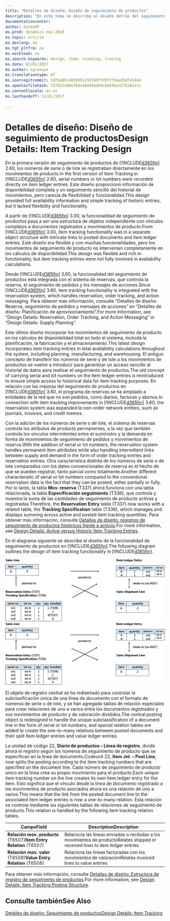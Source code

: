 ```yaml
---
title: "Detalles de diseño: Diseño de seguimiento de productos"
description: "En este tema se describe el diseño detrás del seguimiento de producto en [!INCLUDE[d365fin](includes/d365fin_md.md)]."
documentationcenter: 
author: SorenGP
ms.prod: dynamics-nav-2018
ms.topic: article
ms.devlang: na
ms.tgt_pltfrm: na
ms.workload: na
ms.search.keywords: design, item, tracking, tracing
ms.date: 07/01/2017
ms.author: sgroespe
ms.translationtype: HT
ms.sourcegitcommit: 1dfba8b14019991c95f40ffd5f7fbaed5df414eb
ms.openlocfilehash: f27921e06e76dca849ebdb4cb0295e31f628a21c
ms.contentlocale: es-es
ms.lasthandoff: 12/01/2017

---
```

# <a name="design-details-item-tracking-design"></a><span data-ttu-id="77caa-103">Detalles de diseño: Diseño de seguimiento de productos</span><span class="sxs-lookup"><span data-stu-id="77caa-103">Design Details: Item Tracking Design</span></span>
<span data-ttu-id="77caa-104">En la primera versión de seguimiento de productos de [!INCLUDE[d365fin](includes/d365fin_md.md)] 2.60, los números de serie o de lote se registraban directamente en los movimientos de producto.</span><span class="sxs-lookup"><span data-stu-id="77caa-104">In the first version of Item Tracking in [!INCLUDE[d365fin](includes/d365fin_md.md)] 2.60, serial numbers or lot numbers were recorded directly on item ledger entries.</span></span> <span data-ttu-id="77caa-105">Este diseño proporcionó información de disponibilidad completa y un seguimiento sencillo del historial de movimientos, pero carecía de flexibilidad y funcionalidad.</span><span class="sxs-lookup"><span data-stu-id="77caa-105">This design provided full availability information and simple tracking of historic entries, but it lacked flexibility and functionality.</span></span>  

<span data-ttu-id="77caa-106">A partir de [!INCLUDE[d365fin](includes/d365fin_md.md)] 3.00, la funcionalidad de seguimiento de productos pasa a ser una estructura de objetos independiente con vínculos complejos a documentos registrados y movimientos de producto.</span><span class="sxs-lookup"><span data-stu-id="77caa-106">From [!INCLUDE[d365fin](includes/d365fin_md.md)] 3.00, item tracking functionality was in a separate object structure with intricate links to posted documents and item ledger entries.</span></span> <span data-ttu-id="77caa-107">Este diseño era flexible y con muchas funcionalidades, pero los movimientos de seguimiento de producto no intervenían completamente en los cálculos de disponibilidad.</span><span class="sxs-lookup"><span data-stu-id="77caa-107">This design was flexible and rich in functionality, but item tracking entries were not fully involved in availability calculations.</span></span>  

<span data-ttu-id="77caa-108">Desde [!INCLUDE[d365fin](includes/d365fin_md.md)] 3,60, la funcionalidad del seguimiento de productos está integrada con el sistema de reservas, que controla la reserva, el seguimiento de pedidos y los mensajes de acciones.</span><span class="sxs-lookup"><span data-stu-id="77caa-108">Since [!INCLUDE[d365fin](includes/d365fin_md.md)] 3.60, item tracking functionality is integrated with the reservation system, which handles reservation, order tracking, and action messaging.</span></span> <span data-ttu-id="77caa-109">Para obtener más información, consulte "Detalles de diseño: Reserva, seguimiento de pedidos y mensajes de acciones” en “Detalles de diseño: Planificación de aprovisionamiento”.</span><span class="sxs-lookup"><span data-stu-id="77caa-109">For more information, see “Design Details: Reservation, Order Tracking, and Action Messaging” in “Design Details: Supply Planning”.</span></span>  

<span data-ttu-id="77caa-110">Este último diseño incorporar los movimientos de seguimiento de producto en los cálculos de disponibilidad total en todo el sistema, incluida la planificación, la fabricación y el almacenamiento.</span><span class="sxs-lookup"><span data-stu-id="77caa-110">This latest design incorporates item tracking entries in total availability calculations throughout the system, including planning, manufacturing, and warehousing.</span></span> <span data-ttu-id="77caa-111">El antiguo concepto de transferir los números de serie y de lote a los movimientos de productos se vuelve a introducir para garantizar un acceso sencillo al historial de datos para realizar el seguimiento de productos.</span><span class="sxs-lookup"><span data-stu-id="77caa-111">The old concept of carrying serial and lot numbers on the item ledger entries is reintroduced to ensure simple access to historical data for item tracking purposes.</span></span> <span data-ttu-id="77caa-112">En relación con las mejoras del seguimiento de productos en [!INCLUDE[d365fin](includes/d365fin_md.md)] 3.60, el programa de reservas se ha ampliado a entidades de la red que no son pedidos, como diarios, facturas y abonos.</span><span class="sxs-lookup"><span data-stu-id="77caa-112">In connection with item tracking improvements in [!INCLUDE[d365fin](includes/d365fin_md.md)] 3.60, the reservation system was expanded to non-order network entities, such as journals, invoices, and credit memos.</span></span>  

<span data-ttu-id="77caa-113">Con la adición de los números de serie o de lote, el sistema de reservas controla los atributos de producto permanentes, a la vez que también controla los vínculos intermitentes entre el suministro y la demanda en forma de movimientos de seguimiento de pedidos y movimientos de reserva.</span><span class="sxs-lookup"><span data-stu-id="77caa-113">With the addition of serial or lot numbers, the reservation system handles permanent item attributes while also handling intermittent links between supply and demand in the form of order tracking entries and reservation entries.</span></span> <span data-ttu-id="77caa-114">Otra característica distinta de los números de serie o de lote comparados con los datos convencionales de reserva es el hecho de que se pueden registrar, tanto parcial como totalmente.</span><span class="sxs-lookup"><span data-stu-id="77caa-114">Another different characteristic of serial or lot numbers compared to the conventional reservation data is the fact that they can be posted, either partially or fully.</span></span> <span data-ttu-id="77caa-115">Por lo tanto, la tabla **Mov. reserva** (T337) ahora funciona con una tabla relacionada, la tabla **Especificación seguimiento** (T336), que controla y muestra la suma de las cantidades de seguimiento de producto activas y registradas.</span><span class="sxs-lookup"><span data-stu-id="77caa-115">Therefore, the **Reservation Entry** table (T337) now works with a related table, the **Tracking Specification** table (T336), which manages and displays summing across active and posted item tracking quantities.</span></span> <span data-ttu-id="77caa-116">Para obtener más información, consulte [Detalles de diseño: registros de seguimiento de productos históricos frente a activos](design-details-active-versus-historic-item-tracking-entries.md).</span><span class="sxs-lookup"><span data-stu-id="77caa-116">For more information, see [Design Details: Active versus Historic Item Tracking Entries](design-details-active-versus-historic-item-tracking-entries.md).</span></span>  

<span data-ttu-id="77caa-117">En el diagrama siguiente se describe el diseño de la funcionalidad de seguimiento de productos en [!INCLUDE[d365fin](includes/d365fin_md.md)].</span><span class="sxs-lookup"><span data-stu-id="77caa-117">The following diagram outlines the design of item tracking functionality in [!INCLUDE[d365fin](includes/d365fin_md.md)].</span></span>  

<span data-ttu-id="77caa-118">![Diseño seguimiento de productos](media/design_details_item_tracking_design.png "design_details_item_tracking_design")</span><span class="sxs-lookup"><span data-stu-id="77caa-118">![Item tracking design](media/design_details_item_tracking_design.png "design_details_item_tracking_design")</span></span>  

<span data-ttu-id="77caa-119">El objeto de registro central se ha rediseñado para controlar la subclasificación única de una línea de documento con el formato de números de serie o de lote, y se han agregado tablas de relación especiales para crear relaciones de uno a varios entre los documentos registrados y sus movimientos de producto y de valoración divididos.</span><span class="sxs-lookup"><span data-stu-id="77caa-119">The central posting object is redesigned to handle the unique subclassification of a document line in the form of serial or lot numbers, and special relation tables are added to create the one-to-many relations between posted documents and their split item ledger entries and value ledger entries.</span></span>  

<span data-ttu-id="77caa-120">La unidad de código 22, **Diario de productos – Línea de registro**, divide ahora el registro según los números de seguimiento de producto que se especifican en la línea de documento.</span><span class="sxs-lookup"><span data-stu-id="77caa-120">Codeunit 22, **Item Jnl. – Post Line**, now splits the posting according to the item tracking numbers that are specified on the document line.</span></span> <span data-ttu-id="77caa-121">Cada número de seguimiento de producto único en la línea crea su propio movimiento para el producto.</span><span class="sxs-lookup"><span data-stu-id="77caa-121">Each unique item tracking number on the line creates its own item ledger entry for the item.</span></span> <span data-ttu-id="77caa-122">Esto significa que el vínculo desde la línea de documento registrado a los movimientos de producto asociados ahora es una relación de uno a varios.</span><span class="sxs-lookup"><span data-stu-id="77caa-122">This means that the link from the posted document line to the associated item ledger entries is now a one-to-many relation.</span></span> <span data-ttu-id="77caa-123">Esta relación se controla mediante las siguientes tablas de relaciones de seguimiento de producto.</span><span class="sxs-lookup"><span data-stu-id="77caa-123">This relation is handled by the following item tracking relation tables.</span></span>  

|<span data-ttu-id="77caa-124">Campo</span><span class="sxs-lookup"><span data-stu-id="77caa-124">Field</span></span>|<span data-ttu-id="77caa-125">Description</span><span class="sxs-lookup"><span data-stu-id="77caa-125">Description</span></span>|  
|---------------|---------------------------------------|  
|<span data-ttu-id="77caa-126">**Relación mov. producto** (T6507)</span><span class="sxs-lookup"><span data-stu-id="77caa-126">**Item Entry Relation** (T6507)</span></span>|<span data-ttu-id="77caa-127">Relaciona las líneas enviadas o recibidas a los movimientos de producto</span><span class="sxs-lookup"><span data-stu-id="77caa-127">Relates shipped or received lines to item ledger entries</span></span>|  
|<span data-ttu-id="77caa-128">**Relación mov. valor** (T6508)</span><span class="sxs-lookup"><span data-stu-id="77caa-128">**Value Entry Relation** (T6508)</span></span>|<span data-ttu-id="77caa-129">Relaciona las líneas facturadas con los movimientos de valoración</span><span class="sxs-lookup"><span data-stu-id="77caa-129">Relates invoiced lines to value entries</span></span>|  

<span data-ttu-id="77caa-130">Para obtener más información, consulte [Detalles de diseño: Estructura de registro de seguimiento de productos](design-details-item-tracking-posting-structure.md).</span><span class="sxs-lookup"><span data-stu-id="77caa-130">For more information, see [Design Details: Item Tracking Posting Structure](design-details-item-tracking-posting-structure.md).</span></span>  

## <a name="see-also"></a><span data-ttu-id="77caa-131">Consulte también</span><span class="sxs-lookup"><span data-stu-id="77caa-131">See Also</span></span>  
[<span data-ttu-id="77caa-132">Detalles de diseño: Seguimiento de productos</span><span class="sxs-lookup"><span data-stu-id="77caa-132">Design Details: Item Tracking</span></span>](design-details-item-tracking.md)

